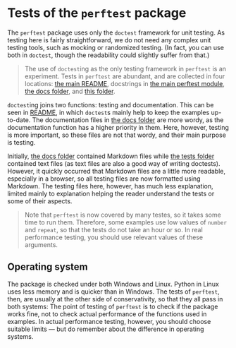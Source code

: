 # Tests of the `perftest` package

The `perftest` package uses only the `doctest` framework for unit testing. As testing here is fairly straightforward, we do not need any complex unit testing tools, such as mocking or randomized testing. (In fact, you can use both in `doctest`, though the readability could slightly suffer from that.)

> The use of `doctest`ing as the only testing framework in `perftest` is an experiment. Tests in `perftest` are abundant, and are collected in four locations: [the main README](../README.md), docstrings in [the main perftest module](../perftest/perftest.py), [the docs folder](../docs/), and [this folder](./).

`doctest`ing joins two functions: testing and documentation. This can be seen in [README](../README.md), in which `doctest`s mainly help to keep the examples up-to-date. The documentation files in [the docs folder](../docs/) are more wordy, as the documentation function has a higher priority in them. Here, however, testing is more important, so these files are not that wordy, and their main purpose is testing.

Initially, [the docs folder](../docs/) contained Markdown files while [the tests folder](./) contained text files (as text files are also a good way of writing doctests). However, it quickly occurred that Markdown files are a little more readable, especially in a browser, so all testing files are now formatted using Markdown. The testing files here, however, has much less explanation, limited mainly to explanation helping the reader understand the tests or some of their aspects.

> Note that `perftest` is now covered by many testes, so it takes some time to run them. Therefore, some examples use low values of `number` and `repeat`, so that the tests do not take an hour or so. In real performance testing, you should use relevant values of these arguments.


## Operating system

The package is checked under both Windows and Linux. Python in Linux uses less memory and is quicker than in Windows. The tests of `perftest`, then, are usually at the other side of conservativity, so that they all pass in both systems: The point of testing of `perftest` is to check if the package works fine, not to check actual performance of the functions used in examples. In actual performance testing, however, you should choose suitable limits — but  do remember about the difference in operating systems.
